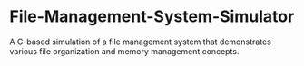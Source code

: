 # File-Management-System-Simulator
A C-based simulation of a file management system that demonstrates various file organization and memory management concepts.
